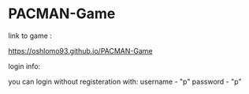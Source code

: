 # PACMAN-Game

link to game :

https://oshlomo93.github.io/PACMAN-Game

login info:

you can login without registeration with:
username - "p"
password - "p"
